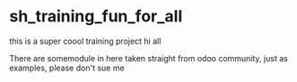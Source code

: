 # sh_training_fun_for_all
this is a super coool training project hi all 

There are somemodule in here taken straight from odoo community, just as examples, please don't sue me
